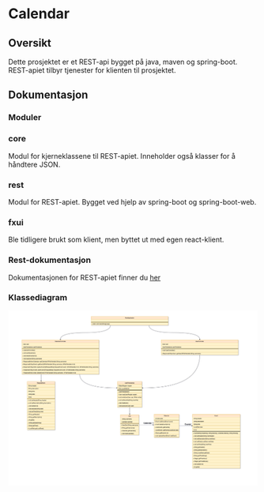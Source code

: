 # Calendar

## Oversikt

Dette prosjektet er et REST-api bygget på java, maven og spring-boot. REST-apiet tilbyr tjenester for klienten til prosjektet.

## Dokumentasjon

### Moduler


### core

Modul for kjerneklassene til REST-apiet. Inneholder også klasser for å håndtere JSON.

### rest

Modul for REST-apiet. Bygget ved hjelp av spring-boot og spring-boot-web.

### fxui

Ble tidligere brukt som klient, men byttet ut med egen react-klient.


### Rest-dokumentasjon

Dokumentasjonen for REST-apiet finner du [her](../docs/resources/rest-service-doc.md)

### Klassediagram

![Klassediagram](../docs/resources/Class_diagram.png)
